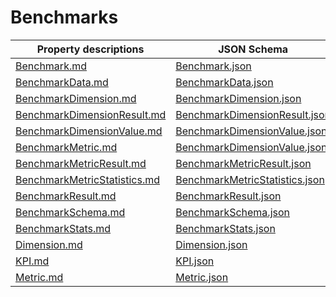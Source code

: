 # Benchmarks

Property descriptions | JSON Schema
------------ | -------------
[Benchmark.md](Benchmark.md)|[Benchmark.json](Benchmark.json)
[BenchmarkData.md](BenchmarkData.md)|[BenchmarkData.json](BenchmarkData.json)
[BenchmarkDimension.md](BenchmarkDimension.md)|[BenchmarkDimension.json](BenchmarkDimension.json)
[BenchmarkDimensionResult.md](BenchmarkDimensionResult.md)|[BenchmarkDimensionResult.json](BenchmarkDimensionResult.json)
[BenchmarkDimensionValue.md](BenchmarkDimensionValue.md)|[BenchmarkDimensionValue.json](BenchmarkDimensionValue.json)
[BenchmarkMetric.md](BenchmarkMetric.md)|[BenchmarkDimensionValue.json](BenchmarkDimensionValue.json)
[BenchmarkMetricResult.md](BenchmarkMetricResult.md)|[BenchmarkMetricResult.json](BenchmarkMetricResult.json)
[BenchmarkMetricStatistics.md](BenchmarkMetricStatistics.md)|[BenchmarkMetricStatistics.json](BenchmarkMetricStatistics.json)
[BenchmarkResult.md](BenchmarkResult.md)|[BenchmarkResult.json](BenchmarkResult.json)
[BenchmarkSchema.md](BenchmarkSchema.md)|[BenchmarkSchema.json](BenchmarkSchema.json)
[BenchmarkStats.md](BenchmarkStats.md)|[BenchmarkStats.json](BenchmarkStats.json)
[Dimension.md](Dimension.md)|[Dimension.json](Dimension.json)
[KPI.md](KPI.md)|[KPI.json](KPI.json)
[Metric.md](Metric.md)|[Metric.json](Metric.json)
